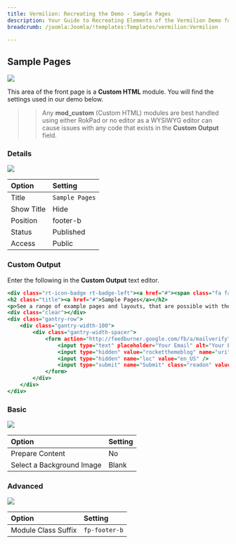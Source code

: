 ```yaml
---
title: Vermilion: Recreating the Demo - Sample Pages
description: Your Guide to Recreating Elements of the Vermilion Demo for Joomla
breadcrumb: /joomla:Joomla/!templates:Templates/vermilion:Vermilion

---
```


Sample Pages
-----

![][demo]

This area of the front page is a **Custom HTML** module. You will find the settings used in our demo below.

>> Any **mod_custom** (Custom HTML) modules are best handled using either RokPad or no editor as a WYSIWYG editor can cause issues with any code that exists in the **Custom Output** field.

### Details

![][demo2]

| Option      | Setting        |
| :---------- | :----------    |
| Title       | `Sample Pages` |
| Show Title  | Hide           |
| Position    | footer-b       |
| Status      | Published      |
| Access      | Public         |

### Custom Output

Enter the following in the **Custom Output** text editor.

~~~ .html
<div class="rt-icon-badge rt-badge-left"><a href="#"><span class="fa fa-copy"></span></a></div>
<h2 class="title"><a href="#">Sample Pages</a></h2>
<p>See a range of example pages and layouts, that are possible with the Vermilion template.</p>
<div class="clear"></div>
<div class="gantry-row">
	<div class="gantry-width-100">
		<div class="gantry-width-spacer">
			<form action="http://feedburner.google.com/fb/a/mailverify" method="post" target="popupwindow" onsubmit="window.open('http://feedburner.google.com/fb/a/mailverify?uri=rocketthemeblog', 'popupwindow', 'scrollbars=yes,width=550,height=520');return true">
				<input type="text" placeholder="Your Email" alt="Your Email" class="inputbox" name="email">
				<input type="hidden" value="rocketthemeblog" name="uri" />
				<input type="hidden" name="loc" value="en_US" />
				<input type="submit" name="Submit" class="readon" value="Join" />
			</form>
		</div>
	</div>
</div>
~~~

### Basic

![][demo3]

| Option                    | Setting     |
| :----------               | :---------- |
| Prepare Content           | No          |
| Select a Background Image | Blank       |

### Advanced

![][demo4]

| Option              | Setting       |
| :----------         | :----------   |
| Module Class Suffix | `fp-footer-b` |

[demo]: assets/demo_13.jpeg
[demo2]: assets/demo_13a.jpeg
[demo3]: assets/demo_13b.jpeg
[demo4]: assets/demo_13c.jpeg
